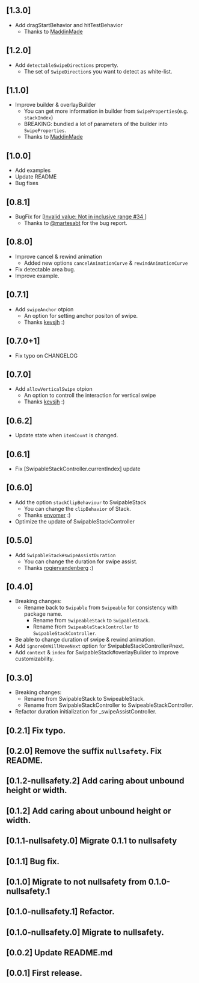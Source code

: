 ## [1.3.0]
- Add dragStartBehavior and hitTestBehavior 
  - Thanks to [MaddinMade](https://github.com/MaddinMade)

## [1.2.0]
- Add `detectableSwipeDirections` property.
  - The set of `SwipeDirection`s you want to detect as white-list.
## [1.1.0]
- Improve builder & overlayBuilder
  - You can get more information in builder from `SwipeProperties`(e.g. `stackIndex`)
  - BREAKING: bundled a lot of parameters of the builder into `SwipeProperties`.
  - Thanks to [MaddinMade](https://github.com/MaddinMade)
## [1.0.0]
- Add examples
- Update README
- Bug fixes
 
## [0.8.1]
- BugFix for [[Invalid value: Not in inclusive range #34
  ](https://github.com/HeavenOSK/flutter_swipable_stack/issues/34)]
  - Thanks to [@martesabt](https://github.com/martesabt) for the bug report.

## [0.8.0]
- Improve cancel & rewind animation
  - Added new options `cancelAnimationCurve` & `rewindAnimationCurve`
- Fix detectable area bug.
- Improve example.
## [0.7.1]
- Add `swipeAnchor` otpion
    - An option for setting anchor positon of swipe.
    - Thanks [kevsjh](https://github.com/kevsjh) :)

## [0.7.0+1]
- Fix typo on CHANGELOG

## [0.7.0]
- Add `allowVerticalSwipe` otpion
    - An option to controll the interaction for vertical swipe
    - Thanks [kevsjh](https://github.com/kevsjh) :)


## [0.6.2]
- Update state when `itemCount` is changed.

## [0.6.1]
- Fix [SwipableStackController.currentIndex] update

## [0.6.0]
- Add the option `stackClipBehaviour` to SwipableStack
    - You can change the `clipBehavior` of Stack.
    - Thanks [envomer](https://github.com/envomer) :)
- Optimize the update of SwipableStackController


## [0.5.0]
- Add `SwipableStack#swipeAssistDuration`
  - You can change the duration for swipe assist.
  - Thanks [rogiervandenberg](https://github.com/rogiervandenberg) :) 

## [0.4.0]

- Breaking changes:
    - Rename back to `Swipable` from `Swipeable` for consistency with package name.
        - Rename from `SwipeableStack` to `SwipableStack`.
        - Rename from `SwipeableStackController` to `SwipableStackController`.
- Be able to change duration of swipe & rewind animation.
- Add `ignoreOnWillMoveNext` option for SwipableStackController#next.
- Add `context` & `index` for SwipableStack#overlayBuilder to improve customizability.

## [0.3.0]

- Breaking changes:
    - Rename from SwipableStack to SwipeableStack.
    - Rename from SwipableStackController to SwipeableStackController.
- Refactor duration initialization for _swipeAssistController.

## [0.2.1] Fix typo.

## [0.2.0] Remove the suffix `nullsafety`. Fix README.

## [0.1.2-nullsafety.2] Add caring about unbound height or width.

## [0.1.2] Add caring about unbound height or width.

## [0.1.1-nullsafety.0] Migrate 0.1.1 to nullsafety

## [0.1.1] Bug fix.

## [0.1.0] Migrate to not nullsafety from 0.1.0-nullsafety.1

## [0.1.0-nullsafety.1] Refactor.

## [0.1.0-nullsafety.0] Migrate to nullsafety.

## [0.0.2] Update README.md

## [0.0.1] First release.











